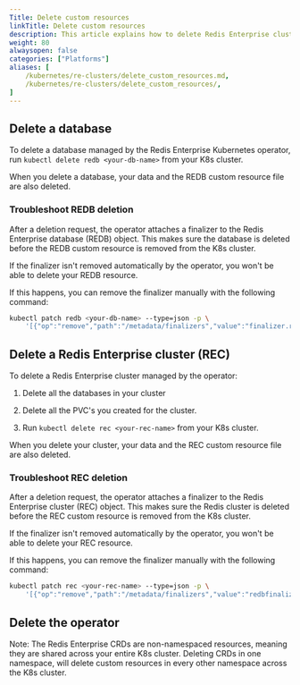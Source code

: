 ```yaml
---
Title: Delete custom resources
linkTitle: Delete custom resources
description: This article explains how to delete Redis Enterprise clusters and Redis Enterprise databases from your Kubernetes environment.
weight: 80
alwaysopen: false
categories: ["Platforms"]
aliases: [
    /kubernetes/re-clusters/delete_custom_resources.md,
    /kubernetes/re-clusters/delete_custom_resources/,
]
---
```


## Delete a database

To delete a database managed by the Redis Enterprise Kubernetes operator, run `kubectl delete redb <your-db-name>` from your K8s cluster.

When you delete a database, your data and the REDB custom resource file are also deleted.

### Troubleshoot REDB deletion

After a deletion request, the operator attaches a finalizer to the Redis Enterprise database (REDB) object. This makes sure the database is deleted before the REDB custom resource is removed from the K8s cluster.

If the finalizer isn't removed automatically by the operator, you won't be able to delete your REDB resource.

If this happens, you can remove the finalizer manually with the following command:

```sh
kubectl patch redb <your-db-name> --type=json -p \
    '[{"op":"remove","path":"/metadata/finalizers","value":"finalizer.redisenterprisedatabases.app.redislabs.com"}]'
```

## Delete a Redis Enterprise cluster (REC)

To delete a Redis Enterprise cluster managed by the operator:

1. Delete all the databases in your cluster

1. Delete all the PVC's you created for the cluster.

1. Run `kubectl delete rec <your-rec-name>` from your K8s cluster.

When you delete your cluster, your data and the REC custom resource file are also deleted.

### Troubleshoot REC deletion

After a deletion request, the operator attaches a finalizer to the Redis Enterprise cluster (REC) object. This makes sure the Redis cluster is deleted before the REC custom resource is removed from the K8s cluster.

If the finalizer isn't removed automatically by the operator, you won't be able to delete your REC resource.

If this happens, you can remove the finalizer manually with the following command:

```sh
kubectl patch rec <your-rec-name> --type=json -p \
    '[{"op":"remove","path":"/metadata/finalizers","value":"redbfinalizer.redisenterpriseclusters.app.redislabs.com"}]'
```

## Delete the operator

Note: The Redis Enterprise CRDs are non-namespaced resources, meaning they are shared across your entire K8s cluster. Deleting CRDs in one namespace, will delete custom resources in every other namespace across the K8s cluster.

